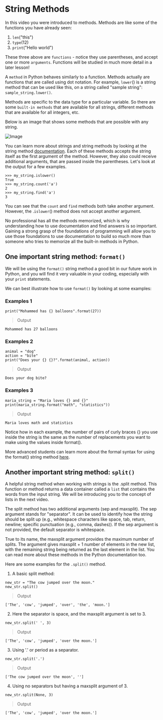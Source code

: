 # String Methods

In this video you were introduced to methods. Methods are like some of the functions you have already seen:

1. `len`("this")
2. `type`(12)
3. `print`("Hello world")

These three above are `functions` - notice they use parentheses, and accept one or more `arguments`. Functions will be studied in much more detail in a later lesson!

A `method` in Python behaves similarly to a function. Methods actually are functions that are called using dot notation. For example, `lower`() is a string method that can be used like this, on a string called "sample string": `sample_string.lower()`.

Methods are specific to the data type for a particular variable. So there are some `built-in methods` that are available for all strings, different methods that are available for all integers, etc.

Below is an image that shows some methods that are possible with any string.

![Image](https://video.udacity-data.com/topher/2018/February/5a72cb8c_screen-shot-2018-02-01-at-12.10.40-am/screen-shot-2018-02-01-at-12.10.40-am.png)

You can learn more about strings and string methods by looking at the string method [documentation](https://docs.python.org/3/library/stdtypes.html#string-methods).
Each of these methods accepts the string itself as the first argument of the method. However, they also could receive additional arguments, that are passed inside the parentheses. Let's look at the output for a few examples.

```
>>> my_string.islower()
True
>>> my_string.count('a')
2
>>> my_string.find('a')
3
```

You can see that the `count` and `find` methods both take another argument. However, the .`islower`() method does not accept another argument.

No professional has all the methods memorized, which is why understanding how to use documentation and find answers is so important. Gaining a strong grasp of the foundations of programming will allow you to use those foundations to use documentation to build so much more than someone who tries to memorize all the built-in methods in Python.

## One important string method: `format()`

We will be using the `format()` string method a good bit in our future work in Python, and you will find it very valuable in your coding, especially with your `print` statements.

We can best illustrate how to use `format()` by looking at some examples:

### Examples 1

```
print("Mohammed has {} balloons".format(27))
```

> Output

```
Mohammed has 27 balloons
```

### Examples 2

```
animal = "dog"
action = "bite"
print("Does your {} {}?".format(animal, action))
```

> Output

```
Does your dog bite?
```

### Examples 3

```
maria_string = "Maria loves {} and {}"
print(maria_string.format("math", "statistics"))
```

> Output

```
Maria loves math and statistics
```

Notice how in each example, the number of pairs of curly braces {} you use inside the string is the same as the number of replacements you want to make using the values inside format().

More advanced students can learn more about the formal syntax for using the format() string method [here](https://docs.python.org/3.6/library/string.html#format-string-syntax).

## Another important string method: `split()`

A helpful string method when working with strings is the .split method. This function or method returns a data container called a `list` that contains the words from the input string. We will be introducing you to the concept of lists in the next video.

The split method has two additional arguments (sep and maxsplit). The sep argument stands for "separator". It can be used to identify how the string should be split up (e.g., whitespace characters like space, tab, return, newline; specific punctuation (e.g., comma, dashes)). If the sep argument is not provided, the default separator is whitespace.

True to its name, the maxsplit argument provides the maximum number of splits. The argument gives maxsplit + 1 number of elements in the new list, with the remaining string being returned as the last element in the list. You can read more about these methods in the Python documentation too.

Here are some examples for the `.split()` method.

1. A basic split method:

```
new_str = "The cow jumped over the moon."
new_str.split()
```

> Output

```
['The', 'cow', 'jumped', 'over', 'the', 'moon.']
```

2. Here the separator is space, and the maxsplit argument is set to 3.

```
new_str.split(' ', 3)
```

> Output

```
['The', 'cow', 'jumped', 'over the moon.']
```

3. Using '.' or period as a separator.

```
new_str.split('.')
```

> Output

```
['The cow jumped over the moon', '']
```

4. Using no separators but having a maxsplit argument of 3.

```
new_str.split(None, 3)
```

> Output

```
['The', 'cow', 'jumped', 'over the moon.']
```
